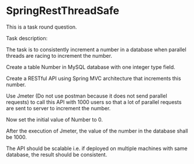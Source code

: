 # SpringRestThreadSafe
This is a task round question.


Task description:

The task is to consistently increment a number in a database when parallel threads are racing to increment the number.

Create a table Number in MySQL database with one integer type field.

Create a RESTful API using Spring MVC architecture that increments this number.

Use Jmeter (Do not use postman because it does not send parallel requests) to call this API with 1000 users so that a lot of parallel requests are sent to server to increment the number.

Now set the initial value of Number to 0.

After the execution of Jmeter, the value of the number in the database shall be 1000.

The API should be scalable i.e. if deployed on multiple machines with same database, the result should be consistent.
